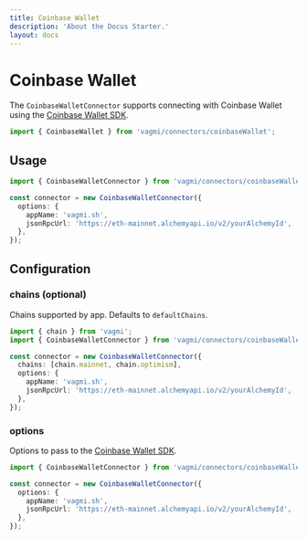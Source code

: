 ```yaml
---
title: Coinbase Wallet
description: 'About the Docus Starter.'
layout: docs
---
```


# Coinbase Wallet

The `CoinbaseWalletConnector` supports connecting with Coinbase Wallet using the [Coinbase Wallet SDK](https://docs.cloud.coinbase.com/wallet-sdk/docs).

```ts
import { CoinbaseWallet } from 'vagmi/connectors/coinbaseWallet';
```

## Usage

```ts
import { CoinbaseWalletConnector } from 'vagmi/connectors/coinbaseWallet';

const connector = new CoinbaseWalletConnector({
  options: {
    appName: 'vagmi.sh',
    jsonRpcUrl: 'https://eth-mainnet.alchemyapi.io/v2/yourAlchemyId',
  },
});
```

## Configuration

### chains (optional)

Chains supported by app. Defaults to `defaultChains`.

```ts
import { chain } from 'vagmi';
import { CoinbaseWalletConnector } from 'vagmi/connectors/coinbaseWallet';

const connector = new CoinbaseWalletConnector({
  chains: [chain.mainnet, chain.optimism],
  options: {
    appName: 'vagmi.sh',
    jsonRpcUrl: 'https://eth-mainnet.alchemyapi.io/v2/yourAlchemyId',
  },
});
```

### options

Options to pass to the [Coinbase Wallet SDK](https://docs.cloud.coinbase.com/wallet-sdk/docs).

```ts
import { CoinbaseWalletConnector } from 'vagmi/connectors/coinbaseWallet';

const connector = new CoinbaseWalletConnector({
  options: {
    appName: 'vagmi.sh',
    jsonRpcUrl: 'https://eth-mainnet.alchemyapi.io/v2/yourAlchemyId',
  },
});
```
